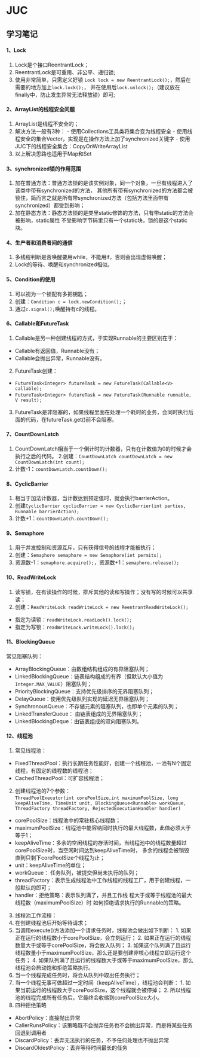 # JUC

## 学习笔记

#### 1、Lock
  1. Lock是个接口ReentrantLock；
  2. ReentrantLock是可重用、非公平、递归锁;
  3. 使用非常简单，只需定义好锁 `Lock lock = new ReentrantLock();`，然后在需要的地方加上`lock.lock();`，
  并在使用后`lock.unlock();`（建议放在finally中，防止发生异常无法释放锁）即可;

#### 2、ArrayList的线程安全问题
  1. ArrayList是线程不安全的；
  2. 解决方法一般有3种：
    - 使用Collections工具类将集合变为线程安全
    - 使用线程安全的集合Vector，实现是在操作方法上加了synchronized关键字
    - 使用JUC下的线程安全集合：CopyOnWriteArrayList
  3. 以上解决思路也适用于Map和Set

#### 3、synchronized锁的作用范围
  1. 加在普通方法：普通方法锁的是该实例对象，同一个对象，一旦有线程进入了该类中带有synchronized的方法，
   其他所有带有synchronized的方法都会被锁住，简而言之就是所有带synchronized方法（包括方法里面带有synchronized）都受到影响；
  2. 加在静态方法：静态方法锁的是类里static修饰的方法，只有带static的方法会被影响，static属性
  不受影响字节码里只有一个static块，锁的是这个static块。
  
#### 4、生产者和消费者间的通信
  1. 多线程判断是否唤醒要用while，不能用if，否则会出现虚假唤醒；
  2. Lock的等待、唤醒和synchronized相似。

#### 5、Condition的使用
  1. 可以视为一个锁配有多把钥匙；
  2. 创建：`Condition c = lock.newCondition();`；
  3. 通过`c.signal();`唤醒持有c的线程。

#### 6、Callable<T>和FutureTask
  1. Callable<T>是另一种创建线程的方式，于实现Runnable的主要区别在于：
   - Callable有返回值，Runnable没有；
   - Callable会抛出异常，Runnable没有。
  2. FutureTask创建：
   - `FutureTask<Integer> futureTask = new FutureTask(Callable<V> callable);`
   - `FutureTask<Integer> futureTask = new FutureTask(Runnable runnable, V result);`
  3. FutureTask是非阻塞的，如果线程里面在处理一个耗时的业务，会同时执行后面的代码，在futureTask.get()前不会阻塞。

#### 7、CountDownLatch
  1. CountDownLatch相当于一个倒计时的计数器，只有在计数值为0的时候才会执行之后的代码。
  2.创建：`CountDownLatch countDownLatch = new CountDownLatch(int count);`
  3. 计数-1：`countDownLatch.countDown();`

#### 8、CyclicBarrier
  1. 相当于加法计数器，当计数达到预定值时，就会执行barrierAction。
  2. 创建`CyclicBarrier cyclicBarrier = new CyclicBarrier(int parties, Runnable barrierAction);`
  3. 计数+1：`countDownLatch.countDown();`

#### 9、Semaphore
  1. 用于并发控制和资源互斥，只有获得信号的线程才能被执行；
  2. 创建：`Semaphore semaphore = new Semaphore(int permits);`
  3. 资源数-1：`semaphore.acquire();`，资源数+1：`semaphore.release();`

#### 10、ReadWriteLock
  1. 读写锁，在有读操作的时候，排斥其他的读和写操作；没有写的时候可以共享读；
  2. 创建：`ReadWriteLock readWriteLock = new ReentrantReadWriteLock();`
   - 指定为读锁：`readWriteLock.readLock().lock();`
   - 指定为写锁：`readWriteLock.writeLock().lock();`
   
#### 11、BlockingQueue
  常见阻塞队列：
   - ArrayBlockingQueue：由数组结构组成的有界阻塞队列；
   - LinkedBlockingQueue：链表结构组成的有界（但默认大小值为`Integer.MAX_VALUE`）阻塞队列；
   - PriorityBlockingQueue：支持优先级排序的无界阻塞队列；
   - DelayQueue：使用优先级队列实现的延迟无界阻塞队列；
   - SynchronousQueue：不存储元素的阻塞队列，也即单个元素的队列；
   - LinkedTransferQueue： 由链表组成的无界阻塞队列；
   - LinkedBlockingDeque：由链表组成的双向阻塞队列。

#### 12、线程池
  1. 常见线程池：
   - FixedThreadPool：执行长期任务性能好，创建一个线程池，一池有N个固定线程，有固定的线程数的线程池；
   - CachedThreadPool：可扩容线程池；
  2. 创建线程池的7个参数：  
  `ThreadPoolExecutor(int corePoolSize,int maximumPoolSize,
                             long keepAliveTime,
                             TimeUnit unit,
                             BlockingQueue<Runnable> workQueue,
                             ThreadFactory threadFactory,
                             RejectedExecutionHandler handler)`
   - corePoolSize：线程池中的常驻核心线程数；
   - maximumPoolSize：线程池中能容纳同时执行的最大线程数，此值必须大于等于1；
   - keepAliveTime：多余的空闲线程的存活时间，当线程池中的线程数量超过corePoolSize时，当空闲时间达到keepAliveTime时，
   多余的线程会被销毁直到只剩下corePoolSize个线程为止；
   - unit：keepAliveTime的单位；
   - workQueue： 任务队列，被提交但尚未执行的队列；
   - threadFactory：表示生成线程池中工作线程的线程工厂，用于创建线程，一般默认的即可；
   - handler：拒绝策略：表示队列满了，并且工作线 程大于或等于线程池的最大线程数（maximumPoolSize）时
   如何拒绝请求执行的Runnable的策略。
  3. 线程池工作流程：
   1. 在创建线程池后开始等待请求；
   2. 当调用execute()方法添加一个请求任务时，线程池会做出如下判断：
    1. 如果正在运行的线程数小于corePoolSize，会立刻运行；
    2. 如果正在运行的线程数量大于或等于corePoolSize，将会放入队列；
    3. 如果这个队列满了且运行线程数量小于maximumPoolSize，那么还是要创建非核心线程立即运行这个任务；
    4. 如果队列满了且运行的线程数大于或等于maximumPoolSize，那么线程池会启动饱和拒绝策略执行。
   3. 当一个线程完成任务时，将会从队列中取出任务执行；
   4. 当一个线程无事可做超过一定时间（keepAliveTime），线程池会判断：
    1. 如果当前运行的线程数大于corePoolSize，这个线程就会被停掉；
    2. 所以线程池的线程完成所有任务后，它最终会收缩到corePoolSize大小。
  4. 四种拒绝策略
   - AbortPolicy：直接抛出异常
   - CallerRunsPolicy：该策略既不会抛弃任务也不会抛出异常，而是将某些任务回退到调用者
   - DiscardPolicy：丢弃无法执行的任务，不予任何处理也不抛出异常
   - DiscardOldestPolicy：丢弃等待时间最长的任务
   